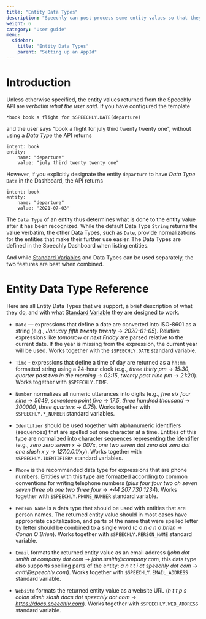 ```yaml
---
title: "Entity Data Types"
description: "Speechly can post-process some entity values so that they are returned in a more structured format. This is done by assigning the entity to have an appropriate Data Type in the Dashboard."
weight: 6
category: "User guide"
menu:
  sidebar:
    title: "Entity Data Types"
    parent: "Setting up an AppId"
---
```

# Introduction
Unless otherwise specified, the entity values returned from the Speechly API are *verbatim what the user said*. If you have configured the template
```
*book book a flight for $SPEECHLY.DATE(departure)
```
and the user says "book a flight for july third twenty twenty one", without using a *Data Type* the API returns
```
intent: book
entity:
    name: "departure"
    value: "july third twenty twenty one"
```
However, if you explicitly designate the entity `departure` to have *Data Type* `Date` in the Dashboard, the API returns
```
intent: book
entity:
    name: "departure"
    value: "2021-07-03"
```
The `Data Type` of an entity thus determines what is done to the entity value after it has been recognized. While the default Data Type `String` returns the value verbatim, the other Data Types, such as `Date`, provide normalizations for the entities that make their further use easier. The Data Types are defined in the Speechly Dashboard when listing entities.

And while [Standard Variables](/slu-examples/standard-variables/) and Data Types can be used separately, the two features are best when combined.


# Entity Data Type Reference

Here are all Entity Data Types that we support, a brief description of what they do, and with what [Standard Variable](/slu-examples/standard-variables/) they are designed to work.

* `Date` — expressions that define a date are converted into ISO-8601 as a string (e.g., _January fifth twenty twenty_ → _2020-01-05_). Relative expressions like _tomorrow_ or _next Friday_ are parsed relative to the current date. If the year is missing from the expression, the current year will be used. Works together with the `$SPEECHLY.DATE` standard variable.

* `Time` - expressions that define a time of day are returned as a `hh:mm` formatted string using a 24-hour clock (e.g., _three thirty pm_ → _15:30_, _quarter past two in the morning_ → _02:15_, _twenty past nine pm_ → _21:20_). Works together with `$SPEECHLY.TIME`.

* `Number` normalizes all numeric utterances into digits (e.g., _five six four nine_ → _5649_, _seventeen point five_ → _17.5_, _three hundred thousand_ → _300000_, _three quarters_ → _0.75_). Works together with `$SPEECHLY.*_NUMBER` standard variables.

* `Identifier` should be used together with alphanumeric identifiers (sequences) that are spelled out one character at a time. Entities of this type are normalized into character sequences representing the identifier (e.g., _zero zero seven x_ → _007x_, _one two seven dot zero dot zero dot one slash x y_ → _127.0.0.1/xy_). Works together with `$SPEECHLY.IDENTIFIER*` standard variables.

* `Phone` is the recommended data type for expressions that are phone numbers. Entities with this type are formatted according to common conventions for writing telephone numbers (_plus four four two oh seven seven three oh one two three four_ → _+44 207 730 1234_). Works together with `$SPEECHLY.PHONE_NUMBER` standard variable.

* `Person Name` is a data type that should be used with entities that are person names. The returned entity value should in most cases have appropriate capitalization, and parts of the name that were spelled letter by letter should be combined to a single word (_c o n a n o'brien_ → _Conan O'Brien_). Works together with `$SPEECHLY.PERSON_NAME` standard variable.

* `Email` formats the returned entity value as an email address (_john dot smith at company dot com_ → _john.smith@company.com_, this data type also supports spelling parts of the entity: _a n t t i at speechly dot com_ → _antti@speechly.com_). Works together with `$SPEECHLY.EMAIL_ADDRESS` standard variable.

* `Website` formats the returned entity value as a website URL (_h t t p s colon slash slash docs dot speechly dot com_ → _https://docs.speechly.com_). Works together with `$SPEECHLY.WEB_ADDRESS` standard variable.
